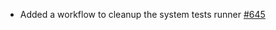 - Added a workflow to cleanup the system tests runner [#645](https://github.com/precice/tutorials/pull/645)